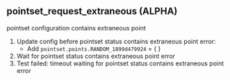 
## pointset_request_extraneous (ALPHA)

pointset configuration contains extraneous point

1. Update config before pointset status contains extraneous point error:
    * Add `pointset.points.RANDOM_1899d479924` = {  }
1. Wait for pointset status contains extraneous point error
1. Test failed: timeout waiting for pointset status contains extraneous point error
